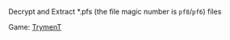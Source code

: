 
Decrypt and Extract *.pfs (the file magic number is `pf8`/`pf6`) files 

Game: [TrymenT](https://store.steampowered.com/app/1183260)

